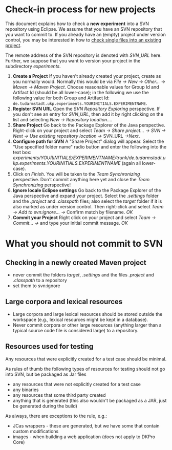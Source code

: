 # Check-in process for new projects #

This document explains how to check a **new experiment** into a SVN repository using Eclipse. We assume that you have an SVN repository that you want to commit to.  If you already have an (empty) project under version control, you may be interested in how to [check single files into an existing project](EclipseSynchronize.md).

The remote address of the SVN repository is denoted with  _SVN\_URL_ here. Further, we suppose that you want to version your project in the subdirectory _experiments_.

  1. **Create a Project** If you haven't already created your project, create as you normally would.  Normally this would be via _File -> New -> Other… -> Maven -> Maven Project_.
Choose reasonable values for Group Id and Artifact Id (should be all lower-case); in the following we use the following value for both Group and Artifact Id: `de.tudarmstadt.ukp.experiments.YOURINITIALS.EXPERIMENTNAME`.
  1. **Register SVN URL** Open the _SVN Repository Exploring_ perspective. If you don't see an entry for _SVN\_URL_, then add it by right clicking on the list and selecting _New -> Repository location…_.
  1. **Share Project** Go back to the Package Explorer of the Java perspective. Right-click on your project and select _Team -> Share project… -> SVN -> Next -> Use existing repository location ->_ SVN\_URL _->Next_.
  1. **Configure path for SVN** A "Share Project" dialog will appear.  Select the "Use specified folder name" radio button and enter the following into the text box: _experiments/YOURINITIALS/EXPERIMENTNAME/trunk/de.tudarmstadt.ukp.experiments.YOURINITIALS.EXPERIMENTNAME_ (again all lower-case).
  1. Click on _Finish_.  You will be taken to the _Team Synchronizing_ perspective.  Don't commit anything here yet and close the _Team Synchronizing_ perspective!
  1. **Ignore locale Eclipse settings** Go back to the Package Explorer of the Java perspective and expand your project. Select the _.settings_ folder and the _.project_ and _.classpath_ files; also select the _target_ folder if it is also marked as under version control. Then right-click and select _Team -> Add to svn:ignore… ->_ Confirm match by filename. _OK_
  1. **Commit your Project** Right click on your project and select _Team -> Commit… ->_ and type your initial commit message. _OK_

# What you should not commit to SVN #

## Checking in a newly created Maven project ##
  * never commit the folders _target_, _.settings_ and the files _.project_ and _.classpath_ to a repository
  * set them to svn:ignore

## Large corpora and lexical resources ##
  * Large corpora and large lexical resources should be stored outside the workspace (e.g., lexical resources might be kept in a database).
  * Never commit corpora or other large resources (anything larger than a typical source code file is considered large) to a repository.

## Resources used for testing ##

Any resources that were explicitly created for a test case should be minimal.

As rules of thumb the following types of resources for testing should not go into SVN, but be packaged as Jar files
  * any resources that were not explicitly created for a test case
  * any binaries
  * any resources that some third party created
  * anything that is generated (this also wouldn't be packaged as a JAR, just be generated during the build)

As always, there are exceptions to the rule, e.g.:

  * JCas wrappers - these are generated, but we have some that contain custom modifications
  * images - when building a web application (does not apply to DKPro Core)